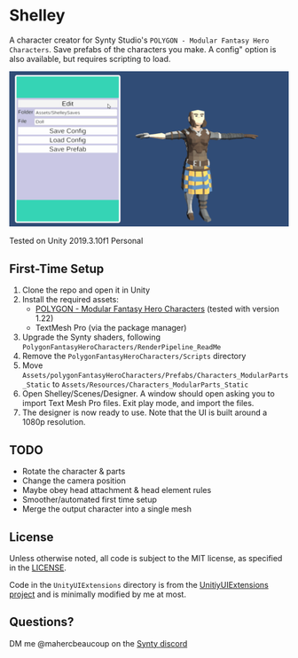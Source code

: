 # Shelley

A character creator for Synty Studio's `POLYGON - Modular Fantasy Hero Characters`. Save prefabs of the characters you make.
A config" option is also available, but requires scripting to load.

![demo gif](docs/demo.gif)

Tested on Unity 2019.3.10f1 Personal

## First-Time Setup
1. Clone the repo and open it in Unity
1. Install the required assets:
    * [POLYGON - Modular Fantasy Hero Characters](https://assetstore.unity.com/packages/3d/characters/humanoids/polygon-modular-fantasy-hero-characters-143468) (tested with version 1.22)
    * TextMesh Pro (via the package manager)
1. Upgrade the Synty shaders, following `PolygonFantasyHeroCharacters/RenderPipeline_ReadMe`
1. Remove the `PolygonFantasyHeroCharacters/Scripts` directory
1. Move `Assets/polygonFantasyHeroCharacters/Prefabs/Characters_ModularParts_Static` to `Assets/Resources/Characters_ModularParts_Static`
1. Open Shelley/Scenes/Designer. A window should open asking you to import Text Mesh Pro files. Exit play mode, and import the files.
1. The designer is now ready to use. Note that the UI is built around a 1080p resolution.

## TODO
* Rotate the character & parts
* Change the camera position
* Maybe obey head attachment & head element rules
* Smoother/automated first time setup
* Merge the output character into a single mesh

## License

Unless otherwise noted, all code is subject to the MIT license, as specified in the [LICENSE](LICENSE).

Code in the `UnityUIExtensions` directory is from the [UnitiyUIExtensions project](https://bitbucket.org/UnityUIExtensions/unity-ui-extensions) and is minimally modified by me at most.


## Questions?

DM me @mahercbeaucoup on the [Synty discord](https://discord.gg/7vV5dUK)
